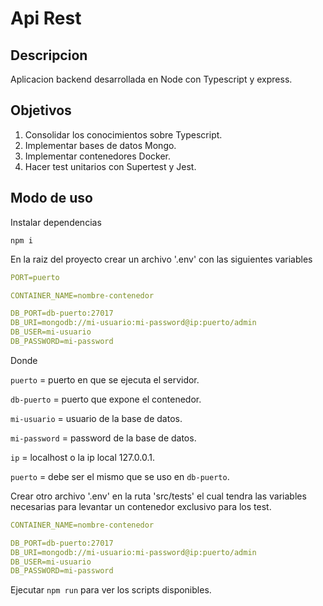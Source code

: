 # Api Rest

## Descripcion

Aplicacion backend desarrollada en Node con Typescript y express.

## Objetivos

1. Consolidar los conocimientos sobre Typescript.
2. Implementar bases de datos Mongo.
3. Implementar contenedores Docker.
4. Hacer test unitarios con Supertest y Jest.

## Modo de uso

Instalar dependencias

`npm i`

En la raiz del proyecto crear un archivo '.env' con las siguientes variables

```yml
PORT=puerto

CONTAINER_NAME=nombre-contenedor

DB_PORT=db-puerto:27017
DB_URI=mongodb://mi-usuario:mi-password@ip:puerto/admin
DB_USER=mi-usuario
DB_PASSWORD=mi-password
```

Donde

`puerto` = puerto en que se ejecuta el servidor.

`db-puerto` = puerto que expone el contenedor.

`mi-usuario` = usuario de la base de datos.

`mi-password` = password de la base de datos.

`ip` = localhost o la ip local 127.0.0.1.

`puerto` = debe ser el mismo que se uso en `db-puerto`.

Crear otro archivo '.env' en la ruta 'src/tests' el cual tendra las variables necesarias para levantar un contenedor exclusivo para los test.

```yml
CONTAINER_NAME=nombre-contenedor

DB_PORT=db-puerto:27017
DB_URI=mongodb://mi-usuario:mi-password@ip:puerto/admin
DB_USER=mi-usuario
DB_PASSWORD=mi-password
```
Ejecutar `npm run` para ver los scripts disponibles.